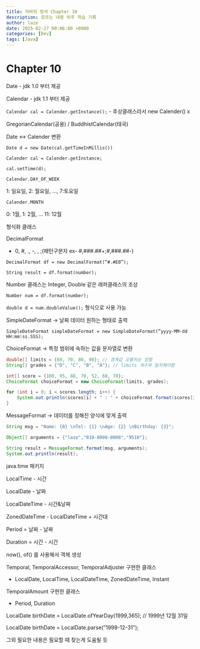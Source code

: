 ```yaml
---
title: 자바의 정석 Chapter 10
description: 모르는 내용 위주 학습 기록
author: laze
date: 2025-02-27 00:06:00 +0900
categories: [Dev]
tags: [Java]
---
```

# Chapter 10

Date - jdk 1.0 부터 제공

Calendar - jdk 1.1 부터 제공

`Calendar cal = Calender.getInstance();` - 추상클래스라서 new Calender() x

GregorianCalendar(공용) / BuddhistCalendar(태국)

Date ↔ Calender 변환

`Date d = new Date(cal.getTimeInMillis())`

`Calender cal = Calender.getInstance;`

`cal.setTime(d);`

`Calendar.DAY_OF_WEEK`

1: 일요일, 2: 월요일, …, 7:토요일

`Calender.MONTH`

0: 1월, 1: 2월, … 11: 12월

형식화 클래스

DecimalFormat

- 0, #, ., -, , ;(패턴구분자 ex- #,###.##+;#,###.##-)

`DecimalFormat df = new DecimalFormat(”#.#E0”);`

`String result = df.format(number);`

Number 클래스는 Integer, Double 같은 래퍼클래스의 조상

`Number num = df.format(number);`

`double d = num.doubleValue();` 형식으로 사용 가능

SimpleDateFormat → 날짜 데이터 원하는 형태로 출력

`SimpleDateFormat simpleDateFormat = new SimpleDateFormat(”yyyy-MM-dd HH:mm:ss.SSS);`

ChoiceFormat → 특정 범위에 속하는 값을 문자열로 변환

```java
double[] limits = {60, 70, 80, 90}; // 경계값 오름차순 정렬
String[] grades = {"D", "C", "B", "A"}; // limits 개수와 일치해야함

int[] score = {100, 95, 88, 70, 52, 60, 70};
ChoiceFormat choiceFormat = new ChoiceFormat(limits, grades);

for (int i = 0; i < scores.length; i++) {
	System.out.println(scores[i] + " : " + choiceFormat.format(scores[i]));
}
```

MessageFormat → 데이터를 정해진 양식에 맞게 출력

```java
String msg = "Name: {0} \nTel: {1} \nAge: {2} \nBirthday: {3}";

Object[] arguments = {"laze","010-0000-0000","9510"};

String result = MessageFormat.format(msg, arguments);
System.out.println(result);
```

java.time 패키지

LocalTime - 시간

LocalDate - 날짜

LocalDateTime - 시간&날짜

ZonedDateTime - LocalDateTime + 시간대

Period = 날짜 - 날짜

Duration = 시간 - 시간

now(), of() 를 사용해서 객체 생성

Temporal, TemporalAccessor, TemporalAdjuster 구현한 클래스

- LocalDate, LocalTime, LocalDateTime, ZonedDateTime, Instant

TemporalAmount 구현한 클래스

- Period, Duration

LocalDate birthDate = LocalDate.ofYearDay(1999,365); // 1999년 12월 31일

LocalDate birthDate = LocalDate.parse(”1999-12-31”);

그외 필요한 내용은 필요할 때 찾는게 도움될 듯